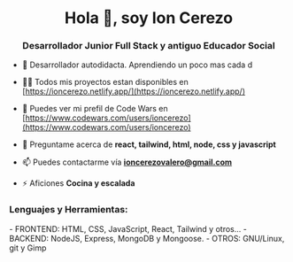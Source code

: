 <h1 align="center">Hola 👋, soy Ion Cerezo</h1>
<h3 align="center">Desarrollador Junior Full Stack y antiguo Educador Social</h3>


- 🌱 Desarrollador autodidacta. Aprendiendo un poco mas cada d

- 👨‍💻 Todos mis proyectos estan disponibles en [https://ioncerezo.netlify.app/](https://ioncerezo.netlify.app/)

- 📝 Puedes ver mi prefil de Code Wars en [https://www.codewars.com/users/ioncerezo](https://www.codewars.com/users/ioncerezo)

- 💬 Preguntame acerca de **react, tailwind, html, node, css y javascript**

- 📫 Puedes contactarme vía **ioncerezovalero@gmail.com**

- ⚡ Aficiones **Cocina y escalada**


<h3 align="left">Lenguajes y Herramientas:</h3>
 - FRONTEND: HTML, CSS, JavaScript, React, Tailwind y otros...
 - BACKEND: NodeJS, Express, MongoDB y Mongoose.
 - OTROS: GNU/Linux, git y Gimp

